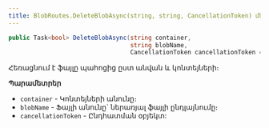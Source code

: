 ```yaml
---
title: BlobRoutes.DeleteBlobAsync(string, string, CancellationToken) մեթոդ
---
```


```c#
public Task<bool> DeleteBlobAsync(string container, 
                                  string blobName, 
                                  CancellationToken cancellationToken = default)
```

Հեռացնում է ֆայլը պահոցից ըստ անվան և կոնտեյների։ 

**Պարամետրեր**

* `container` - Կոնտեյների անունը։ 
* `blobName` - Ֆայլի անունը` ներառյալ ֆայլի ընդլայնումը։
* `cancellationToken` - Ընդհատման օբյեկտ:
